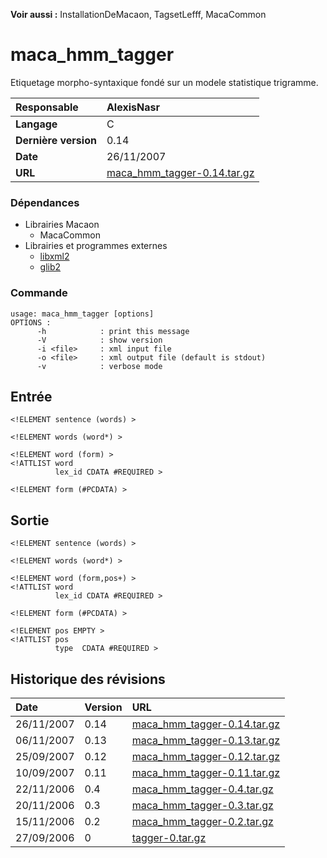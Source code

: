 **Voir aussi :** InstallationDeMacaon, TagsetLefff, MacaCommon

# maca\_hmm\_tagger #

Etiquetage morpho-syntaxique fondé sur un modele statistique trigramme.

| **Responsable** |AlexisNasr|
|:----------------|:---------|
| **Langage** |C |
| **Dernière version** |0.14|
| **Date** |26/11/2007|
| **URL** |[maca\_hmm\_tagger-0.14.tar.gz](http://pageperso.lif.univ-mrs.fr/~alexis.nasr/macaon/maca_hmm_tagger-0.14.tar.gz)|

### Dépendances ###
  * Librairies Macaon
    * MacaCommon
  * Librairies et programmes externes
    * [libxml2](http://xmlsoft.org/)
    * [glib2](http://www.gtk.org/)

### Commande ###
```
usage: maca_hmm_tagger [options]
OPTIONS :
      -h            : print this message
      -V            : show version
      -i <file>     : xml input file
      -o <file>     : xml output file (default is stdout)
      -v            : verbose mode
```

## Entrée ##
```
<!ELEMENT sentence (words) >

<!ELEMENT words (word*) >

<!ELEMENT word (form) >
<!ATTLIST word
          lex_id CDATA #REQUIRED >

<!ELEMENT form (#PCDATA) >
```

## Sortie ##

```
<!ELEMENT sentence (words) >

<!ELEMENT words (word*) >

<!ELEMENT word (form,pos+) >
<!ATTLIST word
          lex_id CDATA #REQUIRED >

<!ELEMENT form (#PCDATA) >

<!ELEMENT pos EMPTY >
<!ATTLIST pos
          type  CDATA #REQUIRED >
```

## Historique des révisions ##

| **Date** | **Version** | **URL** |
|:---------|:------------|:--------|
|26/11/2007|0.14|[maca\_hmm\_tagger-0.14.tar.gz](http://pageperso.lif.univ-mrs.fr/~alexis.nasr/macaon/maca_hmm_tagger-0.14.tar.gz)|
|06/11/2007|0.13|[maca\_hmm\_tagger-0.13.tar.gz](http://pageperso.lif.univ-mrs.fr/~alexis.nasr/macaon/maca_hmm_tagger-0.13.tar.gz)|
|25/09/2007|0.12|[maca\_hmm\_tagger-0.12.tar.gz](http://pageperso.lif.univ-mrs.fr/~alexis.nasr/macaon/maca_hmm_tagger-0.12.tar.gz)|
|10/09/2007|0.11|[maca\_hmm\_tagger-0.11.tar.gz](http://www.lif-sud.univ-mrs.fr/~nasr/macaon/maca_hmm_tagger-0.11.tar.gz)|
|22/11/2006|0.4|[maca\_hmm\_tagger-0.4.tar.gz](http://www.lif-sud.univ-mrs.fr/~nasr/macaon/maca_hmm_tagger-0.4.tar.gz)|
|20/11/2006|0.3|[maca\_hmm\_tagger-0.3.tar.gz](http://www.lif-sud.univ-mrs.fr/~nasr/macaon/maca_hmm_tagger-0.3.tar.gz)|
|15/11/2006|0.2|[maca\_hmm\_tagger-0.2.tar.gz](http://www.lif-sud.univ-mrs.fr/~nasr/macaon/maca_hmm_tagger-0.2.tar.gz)|
|27/09/2006|0 |[tagger-0.tar.gz](http://www.lif-sud.univ-mrs.fr/~nasr/macaon/tagger-0.tar.gz)|